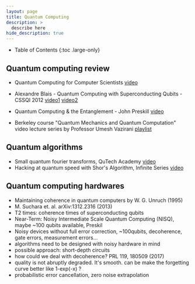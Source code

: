 ```yaml
---
layout: page
title: Quantum Computing
description: >
  describe here
hide_description: true
---
```


- Table of Contents
{:toc .large-only}

## Quantum computing review
- Quantum Computing for Computer Scientists [video](https://youtu.be/F_Riqjdh2oM)
- Alexandre Blais - Quantum Computing with Superconducting Qubits - CSSQI 2012 [video1](https://youtu.be/t5nxusm_Umk) [video2](https://youtu.be/KOZCPl_DyDU)
- Quantum Computing & the Entanglement - John Preskill [video](https://youtu.be/3XbQpUtqgnU)

- Berkeley course  "Quantum Mechanics and Quantum Computation" video lecture series by Professor Umesh Vazirani [playlist](https://www.youtube.com/playlist?list=PL74Rel4IAsETUwZS_Se_P-fSEyEVQwni7)

## Quantum algorithms
- Small quantum fourier transforms, QuTech Academy [video](https://www.youtube.com/watch?v=rRblvBZkz7A)
- Hacking at quantum speed with Shor's Algorithm, Infinite Series [video](https://youtu.be/wUwZZaI5u0c)

## Quantum computing hardwares
- Maintaining coherence in quantum computers by W. G. Unruch (1995)
- M. Suchara et. al. arXiv:1312.2316 (2013)
- T2 times: coherence times of superconducting qubits
- Near-Term: Noisy Intermediate Scale Quantum Computing (NISQ), maybe ~100 qubits available, Preskil
- Noisy devices without full error correction, ~100qubits, decoherence, gate errors, measurement errors... 
- algorithms need to be designed with noisy hardware in mind
- possible approach: short-depth circuits
- how could we deal with decoherence? PRL 119, 180509 (2017)
- quality is not abruptly degraded. It's smooth. can be make the forgetting curve better like 1-exp(-x) ?
- probabilistic error cancellation, zero noise extrapolation